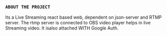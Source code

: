 

### `ABOUT THE PROJECT`


Its a Live Streaming react based web, dependent on json-server and RTMP server.  The rtmp server is connected to OBS video player helps in live Streaming video. It isalso attached WITH Google Auth.





